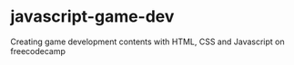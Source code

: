 # javascript-game-dev
Creating game development contents with HTML, CSS and Javascript on freecodecamp

